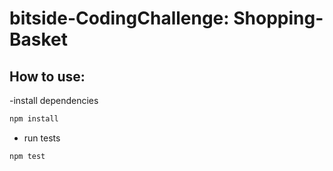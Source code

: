# bitside-CodingChallenge: Shopping-Basket


## How to use:
-install dependencies
```bash
npm install
```
- run tests
```bash
npm test
```